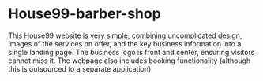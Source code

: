 # House99-barber-shop
This House99 website is very simple, combining uncomplicated design, images of the services on offer, and the key business information into a single landing page. The business logo is front and center, ensuring visitors cannot miss it. The webpage also includes booking functionality (although this is outsourced to a separate application)

